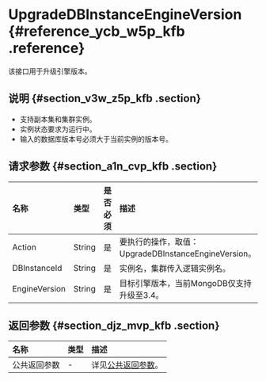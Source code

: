 # UpgradeDBInstanceEngineVersion {#reference_ycb_w5p_kfb .reference}

该接口用于升级引擎版本。

## 说明 {#section_v3w_z5p_kfb .section}

-   支持副本集和集群实例。
-   实例状态要求为运行中。
-   输入的数据库版本号必须大于当前实例的版本号。

## 请求参数 {#section_a1n_cvp_kfb .section}

|名称|类型|是否必须|描述|
|:-|:-|:---|:-|
|Action|String|是|要执行的操作，取值：UpgradeDBInstanceEngineVersion。|
|DBInstanceId|String|是|实例名，集群传入逻辑实例名。|
|EngineVersion|String|是|目标引擎版本，当前MongoDB仅支持升级至3.4。|

## 返回参数 {#section_djz_mvp_kfb .section}

|名称|类型|描述|
|:-|:-|:-|
|公共返回参数|-|详见[公共返回参数](intl.zh-CN/API参考/API参考/公共参数.md#)。|

